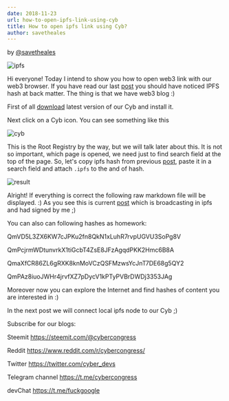 ```yaml
---
date: 2018-11-23
url: how-to-open-ipfs-link-using-cyb
title: How to open ipfs link using Cyb?
author: savetheales
---
```

by [@savetheales](cyb://0x00CA47db1BE92C1072e973fd8DC4A082f7d70214.eth)

![ipfs](IPFS_logo.png)

Hi everyone! Today I intend to show you how to open web3 link with our web3 browser. If you have read our last [post](https://steemit.com/web3/@savetheales/gitcoin-lovers) you should have noticed IPFS hash at back matter. The thing is that we have web3 blog :)

First of all [download](https://github.com/cybercongress/cyb/releases) latest version of our Сyb and install it.

Next click on a Сyb icon. You can see something like this

![cyb](cyb_ss_start.png)

This is the Root Registry by the way, but we will talk later about this. It is not so important, which page is opened, we need just to find search field at the top of the page. So, let's copy ipfs hash from previous [post](https://steemit.com/web3/@savetheales/gitcoin-lovers), paste it in a search field and attach `.ipfs` to the and of hash.

![result](search.png)

Alright! If everything is correct the following raw markdown file will be displayed. :)
As you see this is current [post](https://steemit.com/web3/@savetheales/gitcoin-lovers) which is broadcasting in ipfs and had signed by me ;)

You can also can following hashes as homework:

QmVD5L3ZX6KW7cJPKu2fn8QkN1xLuhR7rvpUGVU3SoPg8V

QmPcjrmWDtunvrkX1tiGcbT4ZsE8JFzAgqdPKK2Hmc6B8A

QmaXfCR86ZL6gRXK8knMoVCzQSFMzwsYcJnT7DE68g5QY2

QmPAz8iuoJWHr4jrvfXZ7pDycV1kPTyPVBrDWDj3353JAg

Moreover now you can explore the Internet and find hashes of content you are interested in :)

In the next post we will connect local ipfs node to our Сyb ;)

Subscribe for our blogs:

Steemit https://steemit.com/@cybercongress

Reddit https://www.reddit.com/r/cybercongress/

Twitter https://twitter.com/cyber_devs

Telegram channel https://t.me/cybercongress

devChat https://t.me/fuckgoogle
